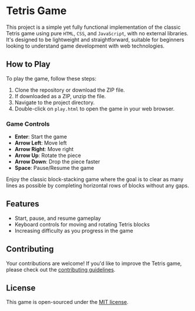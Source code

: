 # Tetris Game

This project is a simple yet fully functional implementation of the classic Tetris game using pure `HTML`, `CSS`, and `JavaScript`, with no external libraries. It's designed to be lightweight and straightforward, suitable for beginners looking to understand game development with web technologies.

## How to Play

To play the game, follow these steps:

1. Clone the repository or download the ZIP file.
2. If downloaded as a ZIP, unzip the file.
3. Navigate to the project directory.
4. Double-click on `play.html` to open the game in your web browser.

### Game Controls

- **Enter**: Start the game
- **Arrow Left**: Move left
- **Arrow Right**: Move right
- **Arrow Up**: Rotate the piece
- **Arrow Down**: Drop the piece faster
- **Space**: Pause/Resume the game

Enjoy the classic block-stacking game where the goal is to clear as many lines as possible by completing horizontal rows of blocks without any gaps.

## Features

- Start, pause, and resume gameplay
- Keyboard controls for moving and rotating Tetris blocks
- Increasing difficulty as you progress in the game

## Contributing

Your contributions are welcome! If you'd like to improve the Tetris game, please check out the [contributing guidelines](./.github/CONTRIBUTING.md).

## License

This game is open-sourced under the [MIT license](./LICENSE).
